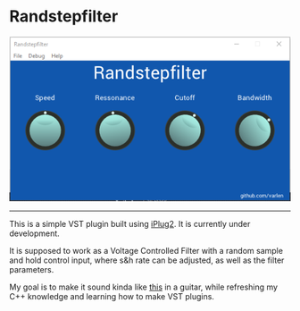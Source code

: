 # Randstepfilter

<img src="docs/screenshot.png">

---


This is a simple VST plugin built using [iPlug2](https://github.com/iPlug2/). It is currently under development. 

It is supposed to work as a Voltage Controlled Filter with a random sample and hold control input, where s&h rate can be adjusted, as well as the filter parameters. 

My goal is to make it sound kinda like [this](https://www.youtube.com/watch?v=sHZpOAgdY0s) in a guitar, while refreshing my C++ knowledge and learning how to make VST plugins.

